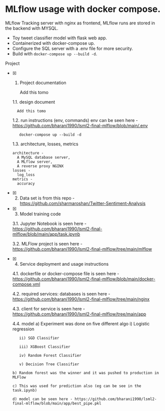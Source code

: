 # MLflow usage with docker compose.
MLflow Tracking server with nginx as frontend, MLflow runs are stored in the backend with MYSQL. 
  - Toy tweet classifier model with flask web app. 
  - Containerized with docker-compose up.
  - Configure the SQL server with a .env file for more security. 
  - Build with ```docker-compose up --build -d```.
  
Project

- [x] 1. Project documentation

        Add this tomo
        
    1.1. design document

        Add this tomo
        
    1.2. run instructions (env, commands) env can be seen here - https://github.com/bharani1990/lsml2-final-mlflow/blob/main/.env
         
         docker-compose up --build -d
      
    1.3. architecture, losses, metrics

      architecture - 
        A MySQL database server,
        A MLflow server,
        A reverse proxy NGINX
      losses - 
        log_loss
      metrics - 
        accuracy

- [x] 2. Data set 
      is from this repo - https://github.com/sharmaroshan/Twitter-Sentiment-Analysis
- [x] 3. Model training code 

    3.1. Jupyter Notebook 
      is seen here - https://github.com/bharani1990/lsml2-final-mlflow/blob/main/app/task.ipynb

    3.2. MLFlow project
      is seen here - https://github.com/bharani1990/lsml2-final-mlflow/tree/main/mlflow

- [x] 4. Service deployment and usage instructions
    
    4.1. dockerfile or docker-compose file
      is seen here - https://github.com/bharani1990/lsml2-final-mlflow/blob/main/docker-compose.yml
    
    4.2. required services: databases
    is seen here - https://github.com/bharani1990/lsml2-final-mlflow/tree/main/nginx
      
    4.3. client for service
      is seen here - https://github.com/bharani1990/lsml2-final-mlflow/tree/main/app
     
    4.4. model
      a) Experiment was done on five different algo
         i) Logistic regression
         
         ii) SGD Classifier
         
         iii) XGBoost Classifier
         
         iv) Random Forest Classifier
         
         v) Decision Tree Classifier
         
      b) Random forest was the winner and it was pushed to production in MLFlow
      
      c) This was used for prediction also (eg can be see in the task.ipynb)
      
      d) model can be seen here - https://github.com/bharani1990/lsml2-final-mlflow/blob/main/app/best_pipe.pkl

